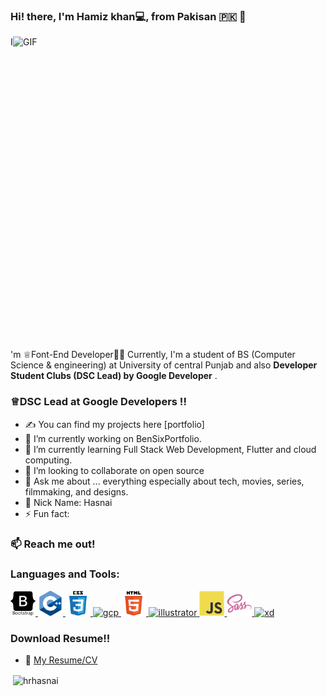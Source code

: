 ### Hi! there, I'm Hamiz khan💻, from Pakisan :pakistan: 👋

<img align="right" alt="GIF" src="[https://github.com/HrHasnai/HrHasnai/blob/main/hrhasnai (2).png.jpg](https://github.com/HrHasnai/HrHasnai/blob/main/hrhasnai%20(2).png.jpg)" width="500" height="500" />

I'm ♕Font-End Developer👨‍💻 Currently, I'm a student of BS (Computer Science & engineering) at University of central Punjab and also **Developer Student Clubs (DSC Lead) by Google Developer** .

### ♕DSC Lead at Google Developers !!

- ✍ You can find my projects here [portfolio]
- 🔭 I’m currently working on BenSixPortfolio.
- 🌱 I’m currently learning Full Stack Web Development, Flutter and cloud computing.
- 👯 I’m looking to collaborate on open source
- 💬 Ask me about ... everything especially about tech, movies, series, filmmaking, and designs.
- 📛 Nick Name: Hasnai
- ⚡ Fun fact:

### :mailbox: Reach me out!
<h3 align="left">Languages and Tools:</h3>
<p align="left"> <a href="[https://getbootstrap.com](https://getbootstrap.com/)" target="_blank"> <img src="https://raw.githubusercontent.com/devicons/devicon/master/icons/bootstrap/bootstrap-plain-wordmark.svg" alt="bootstrap" width="40" height="40"/> </a> <a href="https://www.w3schools.com/cpp/" target="_blank"> <img src="https://raw.githubusercontent.com/devicons/devicon/master/icons/cplusplus/cplusplus-original.svg" alt="cplusplus" width="40" height="40"/> </a> <a href="https://www.w3schools.com/css/" target="_blank"> <img src="https://raw.githubusercontent.com/devicons/devicon/master/icons/css3/css3-original-wordmark.svg" alt="css3" width="40" height="40"/> </a> <a href="[https://cloud.google.com](https://cloud.google.com/)" target="_blank"> <img src="https://www.vectorlogo.zone/logos/google_cloud/google_cloud-icon.svg" alt="gcp" width="40" height="40"/> </a> <a href="https://www.w3.org/html/" target="_blank"> <img src="https://raw.githubusercontent.com/devicons/devicon/master/icons/html5/html5-original-wordmark.svg" alt="html5" width="40" height="40"/> </a> <a href="https://www.adobe.com/in/products/illustrator.html" target="_blank"> <img src="https://www.vectorlogo.zone/logos/adobe_illustrator/adobe_illustrator-icon.svg" alt="illustrator" width="40" height="40"/> </a> <a href="https://developer.mozilla.org/en-US/docs/Web/JavaScript" target="_blank"> <img src="https://raw.githubusercontent.com/devicons/devicon/master/icons/javascript/javascript-original.svg" alt="javascript" width="40" height="40"/> </a> <a href="[https://sass-lang.com](https://sass-lang.com/)" target="_blank"> <img src="https://raw.githubusercontent.com/devicons/devicon/master/icons/sass/sass-original.svg" alt="sass" width="40" height="40"/> </a> <a href="https://www.adobe.com/products/xd.html" target="_blank"> <img src="https://cdn.worldvectorlogo.com/logos/adobe-xd.svg" alt="xd" width="40" height="40"/> </a> </p>

### Download Resume!!

- :paperclip: [My Resume/CV](notion://www.notion.so/hrhasnai/Github-readme-cf69b1c591314f30a98f68989650b9cb)

<p> <img align="center" src="https://github-readme-stats.vercel.app/api?username=hrhasnai&show_icons=true&locale=en" alt="hrhasnai" /></p>
